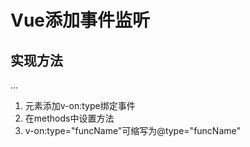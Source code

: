 # Vue添加事件监听

## 实现方法

...
1. 元素添加v-on:type绑定事件
1. 在methods中设置方法
1. v-on:type="funcName"可缩写为@type="funcName"